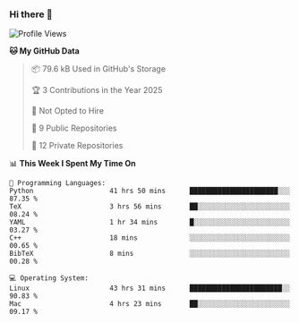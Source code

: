 ### Hi there 👋

<!--
**huayuan4396/huayuan4396** is a ✨ _special_ ✨ repository because its `README.md` (this file) appears on your GitHub profile.

Here are some ideas to get you started:

- 🔭 I’m currently working on ...
- 🌱 I’m currently learning ...
- 👯 I’m looking to collaborate on ...
- 🤔 I’m looking for help with ...
- 💬 Ask me about ...
- 📫 How to reach me: ...
- 😄 Pronouns: ...
- ⚡ Fun fact: ...
-->

<!--START_SECTION:waka-->
![Profile Views](http://img.shields.io/badge/Profile%20Views-2-blue)

**🐱 My GitHub Data** 

> 📦 79.6 kB Used in GitHub's Storage 
 > 
> 🏆 3 Contributions in the Year 2025
 > 
> 🚫 Not Opted to Hire
 > 
> 📜 9 Public Repositories 
 > 
> 🔑 12 Private Repositories 
 > 
📊 **This Week I Spent My Time On** 

```text
💬 Programming Languages: 
Python                   41 hrs 50 mins      ██████████████████████░░░   87.35 % 
TeX                      3 hrs 56 mins       ██░░░░░░░░░░░░░░░░░░░░░░░   08.24 % 
YAML                     1 hr 34 mins        █░░░░░░░░░░░░░░░░░░░░░░░░   03.27 % 
C++                      18 mins             ░░░░░░░░░░░░░░░░░░░░░░░░░   00.65 % 
BibTeX                   8 mins              ░░░░░░░░░░░░░░░░░░░░░░░░░   00.28 % 

💻 Operating System: 
Linux                    43 hrs 31 mins      ███████████████████████░░   90.83 % 
Mac                      4 hrs 23 mins       ██░░░░░░░░░░░░░░░░░░░░░░░   09.17 % 
```


<!--END_SECTION:waka-->
